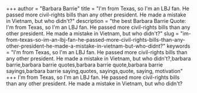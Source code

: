 +++
author = "Barbara Barrie"
title = "I'm from Texas, so I'm an LBJ fan. He passed more civil-rights bills than any other president. He made a mistake in Vietnam, but who didn't?"
description = "the best Barbara Barrie Quote: I'm from Texas, so I'm an LBJ fan. He passed more civil-rights bills than any other president. He made a mistake in Vietnam, but who didn't?"
slug = "im-from-texas-so-im-an-lbj-fan-he-passed-more-civil-rights-bills-than-any-other-president-he-made-a-mistake-in-vietnam-but-who-didnt?"
keywords = "I'm from Texas, so I'm an LBJ fan. He passed more civil-rights bills than any other president. He made a mistake in Vietnam, but who didn't?,barbara barrie,barbara barrie quotes,barbara barrie quote,barbara barrie sayings,barbara barrie saying,quotes, sayings,quote, saying, motivation"
+++
I'm from Texas, so I'm an LBJ fan. He passed more civil-rights bills than any other president. He made a mistake in Vietnam, but who didn't?
